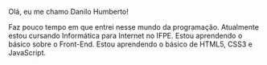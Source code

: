 Olá, eu me chamo Danilo Humberto!

Faz pouco tempo em que entrei nesse mundo da programação.
Atualmente estou cursando Informática para Internet no IFPE.
Estou aprendendo o básico sobre o Front-End.
Estou aprendendo o básico de HTML5, CSS3 e JavaScript.
<!---
danilo-humberto/danilo-humberto is a ✨ special ✨ repository because its `README.md` (this file) appears on your GitHub profile.
You can click the Preview link to take a look at your changes.
--->
